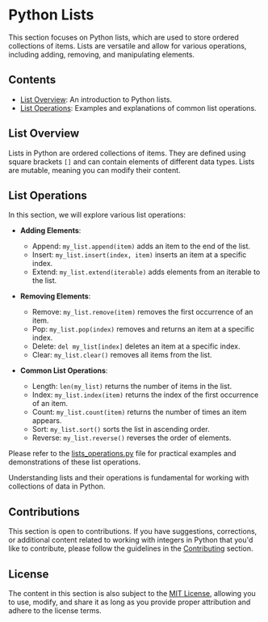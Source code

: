 # Python Lists

This section focuses on Python lists, which are used to store ordered collections of items. Lists are versatile and allow for various operations, including adding, removing, and manipulating elements.

## Contents

- [List Overview](README.md): An introduction to Python lists.
- [List Operations](lists_operations.py): Examples and explanations of common list operations.

## List Overview

Lists in Python are ordered collections of items. They are defined using square brackets `[]` and can contain elements of different data types. Lists are mutable, meaning you can modify their content.

## List Operations

In this section, we will explore various list operations:

- **Adding Elements**:
  - Append: `my_list.append(item)` adds an item to the end of the list.
  - Insert: `my_list.insert(index, item)` inserts an item at a specific index.
  - Extend: `my_list.extend(iterable)` adds elements from an iterable to the list.

- **Removing Elements**:
  - Remove: `my_list.remove(item)` removes the first occurrence of an item.
  - Pop: `my_list.pop(index)` removes and returns an item at a specific index.
  - Delete: `del my_list[index]` deletes an item at a specific index.
  - Clear: `my_list.clear()` removes all items from the list.

- **Common List Operations**:
  - Length: `len(my_list)` returns the number of items in the list.
  - Index: `my_list.index(item)` returns the index of the first occurrence of an item.
  - Count: `my_list.count(item)` returns the number of times an item appears.
  - Sort: `my_list.sort()` sorts the list in ascending order.
  - Reverse: `my_list.reverse()` reverses the order of elements.

Please refer to the [lists_operations.py](lists_operations.py) file for practical examples and demonstrations of these list operations.

Understanding lists and their operations is fundamental for working with collections of data in Python.

## Contributions

This section is open to contributions. If you have suggestions, corrections, or additional content related to working with integers in Python that you'd like to contribute, please follow the guidelines in the [Contributing](../../Contributing.md) section.

## License

The content in this section is also subject to the [MIT License](../../LICENSE), allowing you to use, modify, and share it as long as you provide proper attribution and adhere to the license terms.
